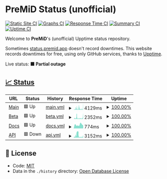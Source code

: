# PreMiD Status (unofficial)

[![Static Site CI](https://github.com/Hans5958/PreMiD-Upptime/workflows/Static%20Site%20CI/badge.svg)](https://github.com/Hans5958/PreMiD-Upptime/actions?query=workflow%3A%22Static+Site+CI%22)
[![Graphs CI](https://github.com/Hans5958/PreMiD-Upptime/workflows/Graphs%20CI/badge.svg)](https://github.com/Hans5958/PreMiD-Upptime/actions?query=workflow%3A%22Graphs+CI%22)
[![Response Time CI](https://github.com/Hans5958/PreMiD-Upptime/workflows/Response%20Time%20CI/badge.svg)](https://github.com/Hans5958/PreMiD-Upptime/actions?query=workflow%3A%22Response+Time+CI%22)
[![Summary CI](https://github.com/Hans5958/PreMiD-Upptime/workflows/Summary%20CI/badge.svg)](https://github.com/Hans5958/PreMiD-Upptime/actions?query=workflow%3A%22Summary+CI%22)
[![Uptime CI](https://github.com/Hans5958/PreMiD-Upptime/workflows/Uptime%20CI/badge.svg)](https://github.com/Hans5958/PreMiD-Upptime/actions?query=workflow%3A%22Uptime+CI%22)

Welcome to **PreMiD**'s (unofficial) Upptime status repository.

Sometimes [status.premid.app](https://status.premid.app) doesn't record downtimes. This website records downtimes for free, using only GitHub services, thanks to [Upptime](https://github.com/koj-co/upptime).

Live status: <!--live status--> **🟧 Partial outage**

## [📈 Status](https://premid-upptime.netlify.app/)

<!--start: status pages-->
<!-- This summary is generated by Upptime (https://github.com/upptime/upptime) -->
<!-- Do not edit this manually, your changes will be overwritten -->
<!-- prettier-ignore -->
| URL | Status | History | Response Time | Uptime |
| --- | ------ | ------- | ------------- | ------ |
| <img alt="" src="https://favicons.githubusercontent.com/premid.app" height="13"> [Main](https://premid.app) | 🟩 Up | [main.yml](https://github.com/Hans5958/PreMiD-Upptime-Next/commits/HEAD/history/main.yml) | <details><summary><img alt="Response time graph" src="./graphs/main/response-time-week.png" height="20"> 4129ms</summary><br><a href="https://premid-upptime-next.netlify.app/history/main"><img alt="Response time 1833" src="https://img.shields.io/endpoint?url=https%3A%2F%2Fraw.githubusercontent.com%2FHans5958%2FPreMiD-Upptime-Next%2FHEAD%2Fapi%2Fmain%2Fresponse-time.json"></a><br><a href="https://premid-upptime-next.netlify.app/history/main"><img alt="24-hour response time 8825" src="https://img.shields.io/endpoint?url=https%3A%2F%2Fraw.githubusercontent.com%2FHans5958%2FPreMiD-Upptime-Next%2FHEAD%2Fapi%2Fmain%2Fresponse-time-day.json"></a><br><a href="https://premid-upptime-next.netlify.app/history/main"><img alt="7-day response time 4129" src="https://img.shields.io/endpoint?url=https%3A%2F%2Fraw.githubusercontent.com%2FHans5958%2FPreMiD-Upptime-Next%2FHEAD%2Fapi%2Fmain%2Fresponse-time-week.json"></a><br><a href="https://premid-upptime-next.netlify.app/history/main"><img alt="30-day response time 4040" src="https://img.shields.io/endpoint?url=https%3A%2F%2Fraw.githubusercontent.com%2FHans5958%2FPreMiD-Upptime-Next%2FHEAD%2Fapi%2Fmain%2Fresponse-time-month.json"></a><br><a href="https://premid-upptime-next.netlify.app/history/main"><img alt="1-year response time 1833" src="https://img.shields.io/endpoint?url=https%3A%2F%2Fraw.githubusercontent.com%2FHans5958%2FPreMiD-Upptime-Next%2FHEAD%2Fapi%2Fmain%2Fresponse-time-year.json"></a></details> | <details><summary><a href="https://premid-upptime-next.netlify.app/history/main">100.00%</a></summary><a href="https://premid-upptime-next.netlify.app/history/main"><img alt="All-time uptime 100.00%" src="https://img.shields.io/endpoint?url=https%3A%2F%2Fraw.githubusercontent.com%2FHans5958%2FPreMiD-Upptime-Next%2FHEAD%2Fapi%2Fmain%2Fuptime.json"></a><br><a href="https://premid-upptime-next.netlify.app/history/main"><img alt="24-hour uptime 100.00%" src="https://img.shields.io/endpoint?url=https%3A%2F%2Fraw.githubusercontent.com%2FHans5958%2FPreMiD-Upptime-Next%2FHEAD%2Fapi%2Fmain%2Fuptime-day.json"></a><br><a href="https://premid-upptime-next.netlify.app/history/main"><img alt="7-day uptime 100.00%" src="https://img.shields.io/endpoint?url=https%3A%2F%2Fraw.githubusercontent.com%2FHans5958%2FPreMiD-Upptime-Next%2FHEAD%2Fapi%2Fmain%2Fuptime-week.json"></a><br><a href="https://premid-upptime-next.netlify.app/history/main"><img alt="30-day uptime 100.00%" src="https://img.shields.io/endpoint?url=https%3A%2F%2Fraw.githubusercontent.com%2FHans5958%2FPreMiD-Upptime-Next%2FHEAD%2Fapi%2Fmain%2Fuptime-month.json"></a><br><a href="https://premid-upptime-next.netlify.app/history/main"><img alt="1-year uptime 100.00%" src="https://img.shields.io/endpoint?url=https%3A%2F%2Fraw.githubusercontent.com%2FHans5958%2FPreMiD-Upptime-Next%2FHEAD%2Fapi%2Fmain%2Fuptime-year.json"></a></details>
| <img alt="" src="https://favicons.githubusercontent.com/beta.premid.app" height="13"> [Beta](https://beta.premid.app) | 🟩 Up | [beta.yml](https://github.com/Hans5958/PreMiD-Upptime-Next/commits/HEAD/history/beta.yml) | <details><summary><img alt="Response time graph" src="./graphs/beta/response-time-week.png" height="20"> 2352ms</summary><br><a href="https://premid-upptime-next.netlify.app/history/beta"><img alt="Response time 1682" src="https://img.shields.io/endpoint?url=https%3A%2F%2Fraw.githubusercontent.com%2FHans5958%2FPreMiD-Upptime-Next%2FHEAD%2Fapi%2Fbeta%2Fresponse-time.json"></a><br><a href="https://premid-upptime-next.netlify.app/history/beta"><img alt="24-hour response time 3998" src="https://img.shields.io/endpoint?url=https%3A%2F%2Fraw.githubusercontent.com%2FHans5958%2FPreMiD-Upptime-Next%2FHEAD%2Fapi%2Fbeta%2Fresponse-time-day.json"></a><br><a href="https://premid-upptime-next.netlify.app/history/beta"><img alt="7-day response time 2352" src="https://img.shields.io/endpoint?url=https%3A%2F%2Fraw.githubusercontent.com%2FHans5958%2FPreMiD-Upptime-Next%2FHEAD%2Fapi%2Fbeta%2Fresponse-time-week.json"></a><br><a href="https://premid-upptime-next.netlify.app/history/beta"><img alt="30-day response time 2645" src="https://img.shields.io/endpoint?url=https%3A%2F%2Fraw.githubusercontent.com%2FHans5958%2FPreMiD-Upptime-Next%2FHEAD%2Fapi%2Fbeta%2Fresponse-time-month.json"></a><br><a href="https://premid-upptime-next.netlify.app/history/beta"><img alt="1-year response time 1682" src="https://img.shields.io/endpoint?url=https%3A%2F%2Fraw.githubusercontent.com%2FHans5958%2FPreMiD-Upptime-Next%2FHEAD%2Fapi%2Fbeta%2Fresponse-time-year.json"></a></details> | <details><summary><a href="https://premid-upptime-next.netlify.app/history/beta">100.00%</a></summary><a href="https://premid-upptime-next.netlify.app/history/beta"><img alt="All-time uptime 100.00%" src="https://img.shields.io/endpoint?url=https%3A%2F%2Fraw.githubusercontent.com%2FHans5958%2FPreMiD-Upptime-Next%2FHEAD%2Fapi%2Fbeta%2Fuptime.json"></a><br><a href="https://premid-upptime-next.netlify.app/history/beta"><img alt="24-hour uptime 100.00%" src="https://img.shields.io/endpoint?url=https%3A%2F%2Fraw.githubusercontent.com%2FHans5958%2FPreMiD-Upptime-Next%2FHEAD%2Fapi%2Fbeta%2Fuptime-day.json"></a><br><a href="https://premid-upptime-next.netlify.app/history/beta"><img alt="7-day uptime 100.00%" src="https://img.shields.io/endpoint?url=https%3A%2F%2Fraw.githubusercontent.com%2FHans5958%2FPreMiD-Upptime-Next%2FHEAD%2Fapi%2Fbeta%2Fuptime-week.json"></a><br><a href="https://premid-upptime-next.netlify.app/history/beta"><img alt="30-day uptime 100.00%" src="https://img.shields.io/endpoint?url=https%3A%2F%2Fraw.githubusercontent.com%2FHans5958%2FPreMiD-Upptime-Next%2FHEAD%2Fapi%2Fbeta%2Fuptime-month.json"></a><br><a href="https://premid-upptime-next.netlify.app/history/beta"><img alt="1-year uptime 100.00%" src="https://img.shields.io/endpoint?url=https%3A%2F%2Fraw.githubusercontent.com%2FHans5958%2FPreMiD-Upptime-Next%2FHEAD%2Fapi%2Fbeta%2Fuptime-year.json"></a></details>
| <img alt="" src="https://favicons.githubusercontent.com/docs.premid.app" height="13"> [Docs](https://docs.premid.app) | 🟩 Up | [docs.yml](https://github.com/Hans5958/PreMiD-Upptime-Next/commits/HEAD/history/docs.yml) | <details><summary><img alt="Response time graph" src="./graphs/docs/response-time-week.png" height="20"> 774ms</summary><br><a href="https://premid-upptime-next.netlify.app/history/docs"><img alt="Response time 862" src="https://img.shields.io/endpoint?url=https%3A%2F%2Fraw.githubusercontent.com%2FHans5958%2FPreMiD-Upptime-Next%2FHEAD%2Fapi%2Fdocs%2Fresponse-time.json"></a><br><a href="https://premid-upptime-next.netlify.app/history/docs"><img alt="24-hour response time 630" src="https://img.shields.io/endpoint?url=https%3A%2F%2Fraw.githubusercontent.com%2FHans5958%2FPreMiD-Upptime-Next%2FHEAD%2Fapi%2Fdocs%2Fresponse-time-day.json"></a><br><a href="https://premid-upptime-next.netlify.app/history/docs"><img alt="7-day response time 774" src="https://img.shields.io/endpoint?url=https%3A%2F%2Fraw.githubusercontent.com%2FHans5958%2FPreMiD-Upptime-Next%2FHEAD%2Fapi%2Fdocs%2Fresponse-time-week.json"></a><br><a href="https://premid-upptime-next.netlify.app/history/docs"><img alt="30-day response time 607" src="https://img.shields.io/endpoint?url=https%3A%2F%2Fraw.githubusercontent.com%2FHans5958%2FPreMiD-Upptime-Next%2FHEAD%2Fapi%2Fdocs%2Fresponse-time-month.json"></a><br><a href="https://premid-upptime-next.netlify.app/history/docs"><img alt="1-year response time 862" src="https://img.shields.io/endpoint?url=https%3A%2F%2Fraw.githubusercontent.com%2FHans5958%2FPreMiD-Upptime-Next%2FHEAD%2Fapi%2Fdocs%2Fresponse-time-year.json"></a></details> | <details><summary><a href="https://premid-upptime-next.netlify.app/history/docs">100.00%</a></summary><a href="https://premid-upptime-next.netlify.app/history/docs"><img alt="All-time uptime 100.00%" src="https://img.shields.io/endpoint?url=https%3A%2F%2Fraw.githubusercontent.com%2FHans5958%2FPreMiD-Upptime-Next%2FHEAD%2Fapi%2Fdocs%2Fuptime.json"></a><br><a href="https://premid-upptime-next.netlify.app/history/docs"><img alt="24-hour uptime 100.00%" src="https://img.shields.io/endpoint?url=https%3A%2F%2Fraw.githubusercontent.com%2FHans5958%2FPreMiD-Upptime-Next%2FHEAD%2Fapi%2Fdocs%2Fuptime-day.json"></a><br><a href="https://premid-upptime-next.netlify.app/history/docs"><img alt="7-day uptime 100.00%" src="https://img.shields.io/endpoint?url=https%3A%2F%2Fraw.githubusercontent.com%2FHans5958%2FPreMiD-Upptime-Next%2FHEAD%2Fapi%2Fdocs%2Fuptime-week.json"></a><br><a href="https://premid-upptime-next.netlify.app/history/docs"><img alt="30-day uptime 100.00%" src="https://img.shields.io/endpoint?url=https%3A%2F%2Fraw.githubusercontent.com%2FHans5958%2FPreMiD-Upptime-Next%2FHEAD%2Fapi%2Fdocs%2Fuptime-month.json"></a><br><a href="https://premid-upptime-next.netlify.app/history/docs"><img alt="1-year uptime 100.00%" src="https://img.shields.io/endpoint?url=https%3A%2F%2Fraw.githubusercontent.com%2FHans5958%2FPreMiD-Upptime-Next%2FHEAD%2Fapi%2Fdocs%2Fuptime-year.json"></a></details>
| <img alt="" src="https://favicons.githubusercontent.com/api.premid.app" height="13"> [API](https://api.premid.app) | 🟥 Down | [api.yml](https://github.com/Hans5958/PreMiD-Upptime-Next/commits/HEAD/history/api.yml) | <details><summary><img alt="Response time graph" src="./graphs/api/response-time-week.png" height="20"> 3152ms</summary><br><a href="https://premid-upptime-next.netlify.app/history/api"><img alt="Response time 1426" src="https://img.shields.io/endpoint?url=https%3A%2F%2Fraw.githubusercontent.com%2FHans5958%2FPreMiD-Upptime-Next%2FHEAD%2Fapi%2Fapi%2Fresponse-time.json"></a><br><a href="https://premid-upptime-next.netlify.app/history/api"><img alt="24-hour response time 2266" src="https://img.shields.io/endpoint?url=https%3A%2F%2Fraw.githubusercontent.com%2FHans5958%2FPreMiD-Upptime-Next%2FHEAD%2Fapi%2Fapi%2Fresponse-time-day.json"></a><br><a href="https://premid-upptime-next.netlify.app/history/api"><img alt="7-day response time 3152" src="https://img.shields.io/endpoint?url=https%3A%2F%2Fraw.githubusercontent.com%2FHans5958%2FPreMiD-Upptime-Next%2FHEAD%2Fapi%2Fapi%2Fresponse-time-week.json"></a><br><a href="https://premid-upptime-next.netlify.app/history/api"><img alt="30-day response time 2040" src="https://img.shields.io/endpoint?url=https%3A%2F%2Fraw.githubusercontent.com%2FHans5958%2FPreMiD-Upptime-Next%2FHEAD%2Fapi%2Fapi%2Fresponse-time-month.json"></a><br><a href="https://premid-upptime-next.netlify.app/history/api"><img alt="1-year response time 1426" src="https://img.shields.io/endpoint?url=https%3A%2F%2Fraw.githubusercontent.com%2FHans5958%2FPreMiD-Upptime-Next%2FHEAD%2Fapi%2Fapi%2Fresponse-time-year.json"></a></details> | <details><summary><a href="https://premid-upptime-next.netlify.app/history/api">100.00%</a></summary><a href="https://premid-upptime-next.netlify.app/history/api"><img alt="All-time uptime 100.00%" src="https://img.shields.io/endpoint?url=https%3A%2F%2Fraw.githubusercontent.com%2FHans5958%2FPreMiD-Upptime-Next%2FHEAD%2Fapi%2Fapi%2Fuptime.json"></a><br><a href="https://premid-upptime-next.netlify.app/history/api"><img alt="24-hour uptime 100.00%" src="https://img.shields.io/endpoint?url=https%3A%2F%2Fraw.githubusercontent.com%2FHans5958%2FPreMiD-Upptime-Next%2FHEAD%2Fapi%2Fapi%2Fuptime-day.json"></a><br><a href="https://premid-upptime-next.netlify.app/history/api"><img alt="7-day uptime 100.00%" src="https://img.shields.io/endpoint?url=https%3A%2F%2Fraw.githubusercontent.com%2FHans5958%2FPreMiD-Upptime-Next%2FHEAD%2Fapi%2Fapi%2Fuptime-week.json"></a><br><a href="https://premid-upptime-next.netlify.app/history/api"><img alt="30-day uptime 100.00%" src="https://img.shields.io/endpoint?url=https%3A%2F%2Fraw.githubusercontent.com%2FHans5958%2FPreMiD-Upptime-Next%2FHEAD%2Fapi%2Fapi%2Fuptime-month.json"></a><br><a href="https://premid-upptime-next.netlify.app/history/api"><img alt="1-year uptime 100.00%" src="https://img.shields.io/endpoint?url=https%3A%2F%2Fraw.githubusercontent.com%2FHans5958%2FPreMiD-Upptime-Next%2FHEAD%2Fapi%2Fapi%2Fuptime-year.json"></a></details>

<!--end: status pages-->

## 📄 License

- Code: [MIT](./LICENSE)
- Data in the `./history` directory: [Open Database License](https://opendatacommons.org/licenses/odbl/1-0/)
